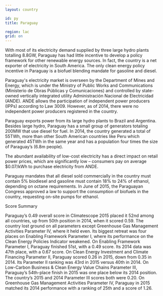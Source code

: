 ```yaml
---
layout: country

id: py
title: Paraguay

region: lac
grid: on
---
```

With most of its electricity demand supplied by three large hydro plants totalling 8.8GW, Paraguay has had little incentive to develop a policy framework for other renewable energy sources. In fact, the country is a net exporter of electricity in South America. The only clean energy policy incentive in Paraguay is a biofuel blending mandate for gasoline and diesel.

Paraguay's electricity market is overseen by the Department of Mines and Energy, which is under the Ministry of Public Works and Communications (Ministerio de Obras Públicas y Comunicaciones) and controlled by state-owned vertically integrated utility Administración Nacional de Electricidad (ANDE). ANDE allows the participation of independent power producers (IPPs) according to Law 3009. However, as of 2014, there were no independent power producers registered in the country.

Paraguay exports power from its large hydro plants to Brazil and Argentina. Besides large hydro, Paraguay has a small group of generators totaling 200MW that use diesel for fuel. In 2014, the country generated a total of 55TWh, more than other South American countries like Peru which generated 45TWh in the same year and has a population four times the size of Paraguay’s (6.8m people). 

The abundant availability of low-cost electricity has a direct impact on retail power prices, which are significantly low – consumers pay on average $0.07/kWh to purchase electricity from ANDE. 

Paraguay mandates that all diesel sold commercially in the country must contain 5% biodiesel and gasoline must contain 18% to 24% of ethanol, depending on octane requirements. In June of 2015, the Paraguayan Congress approved a law to support the consumption of biofuels in the country, requesting on-site pumps for ethanol. 

Score Summary

Paraguay’s 0.49 overall score in Climatescope 2015 placed it 52nd among all countries, up from 50th position in 2014, when it scored 0.59. 
The country lost ground on all parameters except Greenhouse Gas Management Activities Parameter IV, where it held even. Its biggest retreat was four places on Enabling Framework Parameter I, where its performance on the Clean Energy Policies Indicator weakened.
On Enabling Framework Parameter I, Paraguay finished 51st, with a 0.49 score. Its 2014 data was 47th place, with a 0.67 score.
On Clean Energy Investment and Climate Financing Parameter II, Paraguay scored 0.26 in 2015, down from 0.35 in 2014. Its Parameter II ranking was 43rd in 2015 versus 40th in 2014.
On Low-Carbon Business & Clean Energy Value Chains Parameter III, Paraguay’s 54th-place finish in 2015 was one place below its 2014 position. The country’s 2015 and 2014 Parameter III scores both were 0.20.
On Greenhouse Gas Management Activities Parameter IV, Paraguay in 2015 matched its 2014 performance with a ranking of 25th and a score of 1.26.
